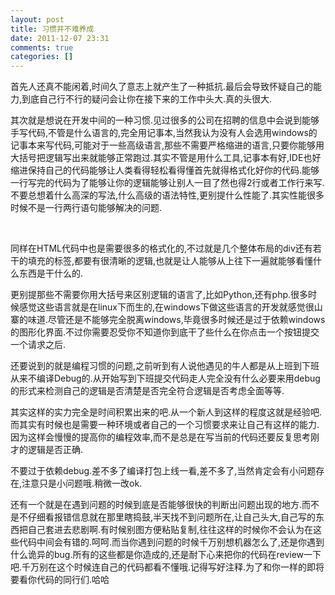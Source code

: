 ```yaml
---
layout: post
title: 习惯并不难养成
date: 2011-12-07 23:31
comments: true
categories: []
---
```

<p>首先人还真不能闲着,时间久了意志上就产生了一种抵抗.最后会导致怀疑自己的能力,到底自己行不行的疑问会让你在接下来的工作中头大.真的头很大.</p> <p>其次就是想说在开发中间的一种习惯.见过很多的公司在招聘的信息中会说到能够手写代码,不管是什么语言的,完全用记事本,当然我认为没有人会选用windows的记事本来写代码,可能对于一些高级语言,那些不需要严格缩进的语言,只要你能够用大括号把逻辑写出来就能够正常跑过.其实不管是用什么工具,记事本有好,IDE也好缩进保持自己的代码能够让人类看得轻松看得懂首先就得格式化好你的代码.能够一行写完的代码为了能够让你的逻辑能够让别人一目了然也得2行或者工作行来写.不要总想着什么高深的写法,什么高级的语法特性,更别提什么性能了.其实性能很多时候不是一行两行语句能够解决的问题.</p><!--more--><p>&nbsp;</p> <p>同样在HTML代码中也是需要很多的格式化的,不过就是几个整体布局的div还有若干的填充的标签,都要有很清晰的逻辑,也就是让人能够从上往下一遍就能够看懂什么东西是干什么的.</p> <p>更别提那些不需要你用大括号来区别逻辑的语言了,比如Python,还有php.很多时候感觉这些语言就是在linux下而生的,在windows下做这些语言的开发就感觉很山寨的味道.尽管还是不能够完全脱离windows,毕竟很多时候还是过于依赖windows的图形化界面.不过你需要忍受你不知道你到底干了些什么在你点击一个按钮提交一个请求之后.</p> <p>还要说到的就是编程习惯的问题,之前听到有人说他遇见的牛人都是从上班到下班从来不编译Debug的.从开始写到下班提交代码走人完全没有什么必要来用debug的形式来检测自己的逻辑是否清楚是否完全符合逻辑是否考虑全面等等.</p> <p>其实这样的实力完全是时间积累出来的吧.从一个新人到这样的程度这就是经验吧.而其实有时候也是需要一种环境或者自己的一个习惯要求来让自己有这样的能力.因为这样会慢慢的提高你的编程效率,而不是总是在写当前的代码还要反复思考刚才的逻辑是否正确.</p> <p>不要过于依赖debug.差不多了编译打包上线一看,差不多了,当然肯定会有小问题存在,注意只是小问题哦.稍微一改ok.</p> <p>还有一个就是在遇到问题的时候到底是否能够很快的判断出问题出现的地方.而不是不仔细看报错信息就在那里瞎捣鼓,半天找不到问题所在,让自己头大,自己写的东西把自己套进去悲剧啊.有时候别图方便粘贴复制,往往这样的时候你不会认为在这些代码中间会有错的.呵呵.而当你遇到问题的时候千万别想机器怎么了,还是你遇到什么诡异的bug.所有的这些都是你造成的,还是耐下心来把你的代码在review一下吧.千万别在这个时候连自己的代码都看不懂哦.记得写好注释.为了和你一样的即将要看你代码的同行们.哈哈</p>
